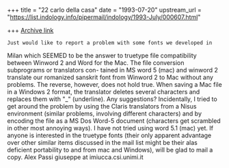 +++
title = "22 carlo della casa"
date = "1993-07-20"
upstream_url = "https://list.indology.info/pipermail/indology/1993-July/000607.html"

+++
[Archive link](https://list.indology.info/pipermail/indology/1993-July/000607.html)

	Just would like to report a problem with some fonts we developed in 
Milan which SEEMED to be the answer to truetype file compatibility between Winword 2 and Word for the Mac. The file conversion subprograms or translators con-
tained in MS word 5 (mac) and winword 2 translate our romanized sanskrit font
from Winword 2 to Mac without any problems. The reverse, however, does not hold true. When saving a Mac file in a Windows 2 format, the translator deletes several characters and replaces them with "_" (underline). Any suggestions? Incidentally, I tried to get around the problem by using the Claris translators from a Nisus environment (similar problems, involving different characters) and by encoding the file as a MS Dos Word-5 document (characters get scrambled in other most
annoying ways). I have not tried using word 5.1 (mac) yet. If anyone is interested in the truetype fonts (their only apparent advantage over other similar items
discussed in the mail list might be their alas deficient portability to and from
mac and Windows), will be glad to mail a copy. 
Alex Passi
giuseppe at imiucca.csi.unimi.it





